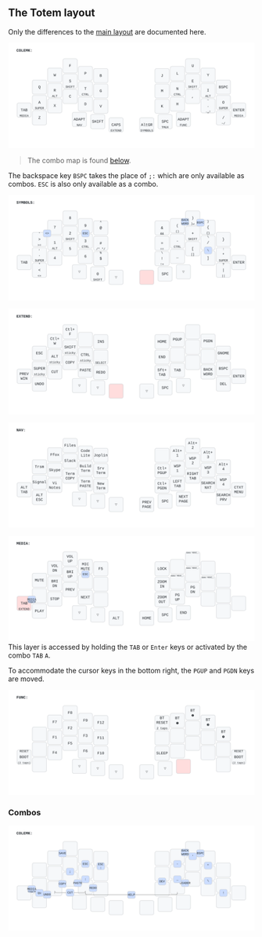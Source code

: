 ## The Totem layout

Only the differences to the [main layout](README.md) are documented here.

![colemak](keymap-drawer/totem_colemak.svg)

> The combo map is found [below](#combos).

The backspace key `BSPC` takes the place of `;:` which are only available as combos. `ESC` is also only available as a combo.

![symbols](keymap-drawer/totem_symbols.svg)

![extend](keymap-drawer/totem_extend.svg)

![nav](keymap-drawer/totem_nav.svg)

![media](keymap-drawer/totem_media.svg)
This layer is accessed by holding the `TAB` or `Enter` keys or activated by the
combo `TAB` `A`.

To accommodate the cursor keys in the bottom right, the `PGUP` and `PGDN` keys are moved.

![func](keymap-drawer/totem_func.svg)


### Combos
![colemak combos](keymap-drawer/totem_colemak_combos.svg)
